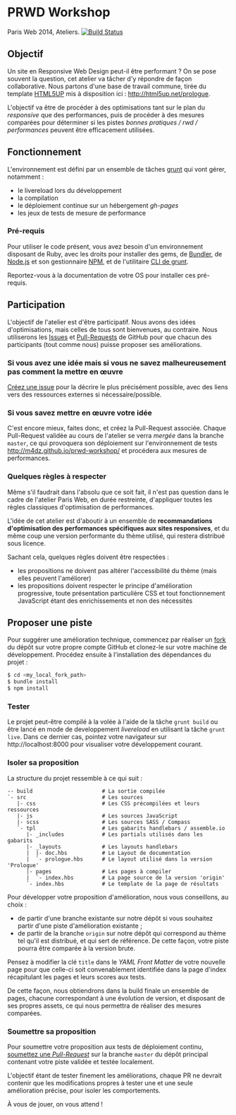 PRWD Workshop
=============

Paris Web 2014, Ateliers.
[![Build Status](https://travis-ci.org/m4dz/prwd-workshop.svg?branch=master)](https://travis-ci.org/m4dz/prwd-workshop)


Objectif
--------

Un site en Responsive Web Design peut-il être performant ? On se pose souvent la question, cet atelier va tâcher d'y répondre de façon collaborative. Nous partons d'une base de travail commune, tirée du template [HTML5UP](http://html5up.net/) mis à disposition ici : http://html5up.net/prologue.

L'objectif va être de procéder à des optimisations tant sur le plan du _responsive_ que des performances, puis de procéder à des mesures comparées pour déterminer si les pistes _bonnes pratiques / rwd / performances_ peuvent être efficacement utilisées.


Fonctionnement
--------------

L'environnement est défini par un ensemble de tâches [grunt](http://gruntjs.com/) qui vont gérer, notamment :
- le livereload lors du développement
- la compilation
- le déploiement continue sur un hébergement _gh-pages_
- les jeux de tests de mesure de performance

### Pré-requis

Pour utiliser le code présent, vous avez besoin d'un environnement disposant de Ruby, avec les droits pour installer des gems, de [Bundler](http://bundler.io/), de [Node.js](http://www.nodejs.org/) et son gestionnaire [NPM](https://www.npmjs.org/), et de l'utilitaire [CLI de grunt](http://gruntjs.com/getting-started#installing-the-cli).

Reportez-vous à la documentation de votre OS pour installer ces pré-requis.


Participation
-------------

L'objectif de l'atelier est d'être participatif. Nous avons des idées d'optimisations, mais celles de tous sont bienvenues, au contraire. Nous utiliserons les [Issues](https://help.github.com/articles/creating-an-issue/) et [Pull-Requests](https://help.github.com/articles/using-pull-requests/) de GitHub pour que chacun des participants (tout comme nous) puisse proposer ses améliorations.

### Si vous avez une idée mais si vous ne savez malheureusement pas comment la mettre en œuvre
[Créez une issue](https://github.com/m4dz/prwd-workshop/issues/new) pour la décrire le plus précisément possible, avec des liens vers des ressources externes si nécessaire/possible.

### Si vous savez mettre en œuvre votre idée
C'est encore mieux, faites donc, et créez la Pull-Request associée. Chaque Pull-Request validée au cours de l'atelier se verra _mergée_ dans la branche `master`, ce qui provoquera son déploiement sur l'environnement de tests http://m4dz.github.io/prwd-workshop/ et procédera aux mesures de performances.

### Quelques règles à respecter

Même s'il faudrait dans l'absolu que ce soit fait, il n'est pas question dans le cadre de l'atelier Paris Web, en durée restreinte, d'appliquer toutes les règles classiques d'optimisation de performances.

L'idée de cet atelier est d'aboutir à un ensemble de **recommandations d'optimisation des performances spécifiques aux sites responsives**, et du même coup une version performante du thème utilisé, qui restera distribué sous licence.

Sachant cela, quelques règles doivent être respectées :
- les propositions ne doivent pas altérer l'accessibilité du thème (mais elles peuvent l'améliorer)
- les propositions doivent respecter le principe d'amélioration progressive, toute présentation particulière CSS et tout fonctionnement JavaScript étant des enrichissements et non des nécessités

Proposer une piste
------------------

Pour suggérer une amélioration technique, commencez par réaliser un [fork](https://help.github.com/articles/fork-a-repo/) du dépôt sur votre propre compte GitHub et clonez-le sur votre machine de développement. Procédez ensuite à l'installation des dépendances du projet :

```bash
$ cd <my_local_fork_path>
$ bundle install
$ npm install
```

### Tester

Le projet peut-être compilé à la volée à l'aide de la tâche `grunt build` ou être lancé en mode de developpement _livereload_ en utilisant la tâche `grunt live`. Dans ce dernier cas, pointez votre navigateur sur http://localhost:8000 pour visualiser votre développement courant.

### Isoler sa proposition

La structure du projet ressemble à ce qui suit :

```shell
-- build                      # La sortie compilée
`- src                        # Les sources
   |- css                     # Les CSS précompilées et leurs ressources
   |- js                      # Les sources JavaScript
   |- scss                    # Les sources SASS / Compass
   `- tpl                     # Les gabarits handlebars / assemble.io
      |- _includes            # Les partials utilisés dans les gabarits
      |- _layouts             # Les layouts handlebars
      |  |- doc.hbs           # Le Layout de documentation
      |  `- prologue.hbs      # Le layout utilisé dans la version 'Prologue'
      |- pages                # Les pages à compiler
      |  `- index.hbs         # La page source de la version 'origin'
      `- index.hbs            # Le template de la page de résultats
```

Pour développer votre proposition d'amélioration, nous vous conseillons, au choix :
- de partir d'une branche existante sur notre dépôt si vous souhaitez partir d'une piste d'amélioration existante ;
- de partir de la branche `origin` sur notre dépôt qui correspond au thème tel qu'il est distribué, et qui sert de référence. De cette façon, votre piste pourra être comparée à la version brute.

Pensez à modifier la clé `title` dans le _YAML Front Matter_ de votre nouvelle page pour que celle-ci soit convenablement identifiée dans la page d'index récapitulant les pages et leurs scores aux tests.

De cette façon, nous obtiendrons dans la build finale un ensemble de pages, chacune correspondant à une évolution de version, et disposant de ses propres assets, ce qui nous permettra de réaliser des mesures comparées.

### Soumettre sa proposition

Pour soumettre votre proposition aux tests de déploiement continu, [soumettez une _Pull-Request_](https://help.github.com/articles/creating-a-pull-request/) sur la branche `master` du dépôt principal contenant votre piste validée et testée localement.

L'objectif étant de tester finement les améliorations, chaque PR ne devrait contenir que les modifications propres à tester une et une seule amélioration précise, pour isoler les comportements.


À vous de jouer, on vous attend !
